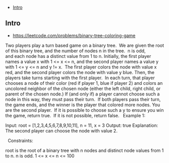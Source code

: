- [Intro](#intro)

## Intro

- https://leetcode.com/problems/binary-tree-coloring-game

Two players play a turn based game on a binary tree.  We are given the root of this binary tree, and the number of nodes n in the tree.  n is odd, and each node has a distinct value from 1 to n.
Initially, the first player names a value x with 1 <= x <= n, and the second player names a value y with 1 <= y <= n and y != x.  The first player colors the node with value x red, and the second player colors the node with value y blue.
Then, the players take turns starting with the first player.  In each turn, that player chooses a node of their color (red if player 1, blue if player 2) and colors an uncolored neighbor of the chosen node (either the left child, right child, or parent of the chosen node.)
If (and only if) a player cannot choose such a node in this way, they must pass their turn.  If both players pass their turn, the game ends, and the winner is the player that colored more nodes.
You are the second player.  If it is possible to choose such a y to ensure you win the game, return true.  If it is not possible, return false.
 
Example 1:


Input: root = [1,2,3,4,5,6,7,8,9,10,11], n = 11, x = 3
Output: true
Explanation: The second player can choose the node with value 2.

 
Constraints:

root is the root of a binary tree with n nodes and distinct node values from 1 to n.
n is odd.
1 <= x <= n <= 100

